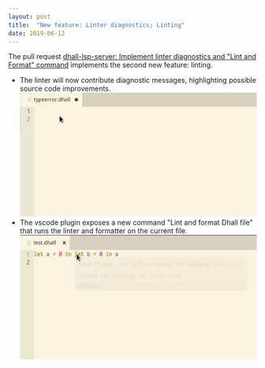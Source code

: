 ```yaml
---
layout: post
title:  "New feature: Linter diagnostics; Linting"
date: 2019-06-12
---
```


The pull request [dhall-lsp-server: Implement linter diagnostics and "Lint and Format" command](https://github.com/dhall-lang/dhall-haskell/pull/1003/files) implements the second new feature: linting.

- The linter will now contribute diagnostic messages, highlighting possible source code improvements.
  ![](/images/screencast-linter-diagnostics.png)
- The vscode plugin exposes a new command "Lint and format Dhall file" that runs the linter and formatter on the current file.
  ![](/images/lint-and-format.png)
